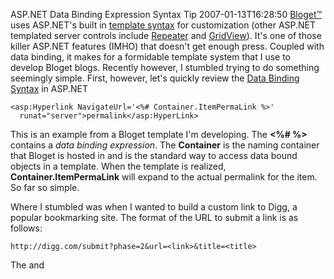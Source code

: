 ASP.NET Data Binding Expression Syntax Tip
2007-01-13T16:28:50
[Bloget™](/bloget) uses ASP.NET's built in [template syntax](http://msdn2.microsoft.com/en-us/library/ms178657.aspxTemplated%20Server%20Control%20Example) for customization (other ASP.NET templated server controls include [Repeater](http://msdn2.microsoft.com/en-us/library/system.web.ui.webcontrols.repeater.aspx) and [GridView](http://msdn2.microsoft.com/en-us/library/system.web.ui.webcontrols.gridview.aspx)). It's one of those killer ASP.NET features (IMHO) that doesn't get enough press. Coupled with data binding, it makes for a formidable template system that I use to develop Bloget blogs. Recently however, I stumbled trying to do something seemingly simple. First, however, let's quickly review the [Data Binding Syntax](http://msdn2.microsoft.com/en-us/library/ms178366.aspx) in ASP.NET
    
    <asp:Hyperlink NavigateUrl='<%# Container.ItemPermaLink %>'  
      runat="server">permalink</asp:HyperLink>

This is an example from a Bloget template I'm developing. The **<%# %>** contains a _data binding expression_. The **Container** is the naming container that Bloget is hosted in and is the standard way to access data bound objects in a template. When the template is realized, **Container.ItemPermaLink** will expand to the actual permalink for the item. So far so simple.

Where I stumbled was when I wanted to build a custom link to Digg, a popular bookmarking site. The format of the URL to submit a link is as follows:
    
    http://digg.com/submit?phase=2&url=<link>&title=<title>

The <link> and <title> portions are replaced by the link and title of the blog article at runtime. The documentation for [Data Binding Expressions](http://msdn2.microsoft.com/en-us/library/ms178366.aspx) and every [example](http://msdn2.microsoft.com/en-us/library/95k0273d.aspx) I could find suggest that only a _data binding expression_ can be contained in the **<%# %>** portion. Well I'm here to say it ain't so! You can actually use C# (or VB) in these expressions. It may be common knowledge, but if it is, I couldn't find it. Armed with this new knowledge, it becomes straightforward to build the link.
    
    <asp:HyperLink NavigateURL='<%# string.Format(  
      "http://digg.com/submit?phase=2&amp;url={0}&amp;title={1}",  
      Container.ItemPermaLink, Container.ItemTitleUrlEncoded) %>'  
      runat="server">Digg this!</asp:HyperLink>

This works fine in ASP.NET 2.0. I don't use ASP.NET 1.1 so your mileage may vary.

Technorati tags: [ASP.NET](http://technorati.com/tags/ASP.NET), [C#](http://technorati.com/tags/C#), [Bloget](http://technorati.com/tags/Bloget)
